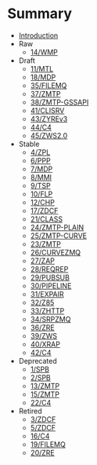 # Summary

* [Introduction](README.md)
* Raw
  * [14/WMP](14/README.md)
* Draft
  * [11/MTL](11/README.md)
  * [18/MDP](18/README.md)
  * [35/FILEMQ](35/README.md)
  * [37/ZMTP](37/README.md)
  * [38/ZMTP-GSSAPI](38/README.md)
  * [41/CLISRV](41/README.md)
  * [43/ZYREv3](43/README.md)
  * [44/C4](44/README.md)
  * [45/ZWS2.0](45/README.md)
* Stable
  * [4/ZPL](4/README.md)
  * [6/PPP](6/README.md)
  * [7/MDP](7/README.md)
  * [8/MMI](8/README.md)
  * [9/TSP](9/README.md)
  * [10/FLP](10/README.md)
  * [12/CHP](12/README.md)
  * [17/ZDCF](17/README.md)
  * [21/CLASS](21/README.md)
  * [24/ZMTP-PLAIN](24/README.md)
  * [25/ZMTP-CURVE](25/README.md)
  * [23/ZMTP](23/README.md)
  * [26/CURVEZMQ](26/README.md)
  * [27/ZAP](27/README.md)
  * [28/REQREP](28/README.md)
  * [29/PUBSUB](29/README.md)
  * [30/PIPELINE](30/README.md)
  * [31/EXPAIR](31/README.md)
  * [32/Z85](32/README.md)
  * [33/ZHTTP](33/README.md)
  * [34/SRPZMQ](34/README.md)
  * [36/ZRE](36/README.md)
  * [39/ZWS](39/README.md)
  * [40/XRAP](40/README.md)
  * [42/C4](42/README.md)
* Deprecated
  * [1/SPB](1/README.md)
  * [2/SPB](2/README.md)
  * [13/ZMTP](13/README.md)
  * [15/ZMTP](15/README.md)
  * [22/C4](22/README.md)
* Retired
  * [3/ZDCF](3/README.md)
  * [5/ZDCF](5/README.md)
  * [16/C4](16/README.md)
  * [19/FILEMQ](19/README.md)
  * [20/ZRE](20/README.md)
